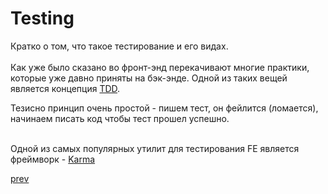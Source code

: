 <h1>Testing</h1>

<div>
Кратко о том, что такое тестирование и его видах.
</div>

<br/>

<div>
Как уже было сказано во фронт-энд перекачивают многие практики, которые уже давно приняты на бэк-энде.
Одной из таких вещей является концепция <a href="https://en.wikipedia.org/wiki/Test-driven_development">TDD</a>.
<br/>

Тезисно принцип очень простой - пишем тест, он фейлится (ломается), начинаем писать код чтобы тест прошел успешно.
</div>

<br/>

<div>
Одной из самых популярных утилит для тестирования FE является фреймворк - <a href="https://www.npmjs.com/package/karma">Karma</a>
</div>

<a href="09.md">prev</a>